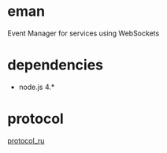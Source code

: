 # eman

Event Manager for services using WebSockets

# dependencies

- node.js 4.*


# protocol

[protocol_ru](/docs/protocol_ru.md)
